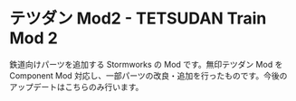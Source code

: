 # テツダン Mod2 - TETSUDAN Train Mod 2

鉄道向けパーツを追加する Stormworks の Mod です。無印テツダン Mod を Component Mod 対応し、一部パーツの改良・追加を行ったものです。今後のアップデートはこちらのみ行います。
